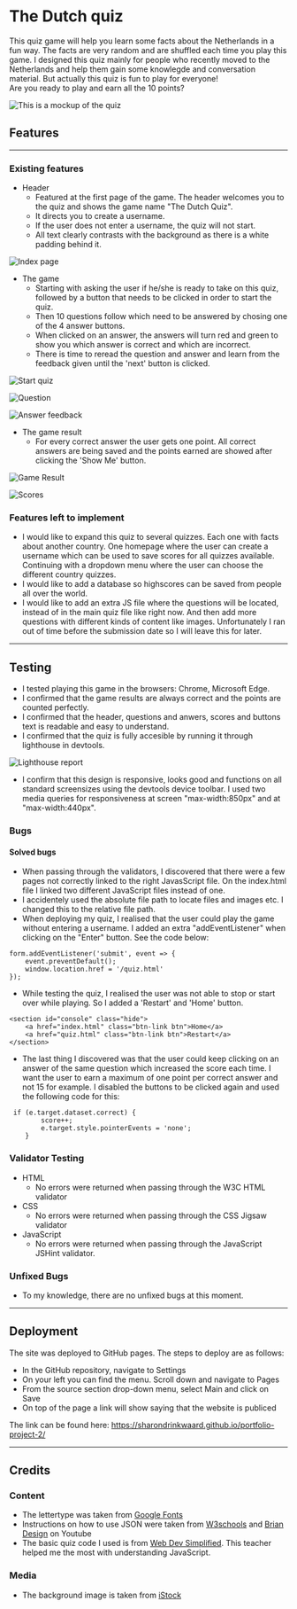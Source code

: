 # The Dutch quiz
This quiz game will help you learn some facts about the Netherlands in a fun way. The facts are very random and are shuffled each time you play this game. I designed this quiz mainly for people who recently moved to the Netherlands and help them gain some knowlegde and conversation material. But actually this quiz is fun to play for everyone! <br> Are you ready to play and earn all the 10 points?

![This is a mockup of the quiz](./doc/mockup-quiz.png)

## Features
---
### Existing features
* Header
    * Featured at the first page of the game. The header welcomes you to the quiz and shows the game name "The Dutch Quiz".
    * It directs you to create a username.
    * If the user does not enter a username, the quiz will not start.
    * All text clearly contrasts with the background as there is a white padding behind it.

![Index page](./doc/create-username-page.png)

* The game
    * Starting with asking the user if he/she is ready to take on this quiz, followed by a button that needs to be clicked in order to start the quiz. 
    * Then 10 questions follow which need to be answered by chosing one of the 4 answer buttons.
    * When clicked on an answer, the answers will turn red and green to show you which answer is correct and which are incorrect.
    * There is time to reread the question and answer and learn from the feedback given until the 'next' button is clicked.

![Start quiz](./doc/start-quiz-page.png)

![Question](./doc/questions-page.png)

![Answer feedback](./doc/questions-correct.png)

* The game result
    * For every correct answer the user gets one point. All correct answers are being saved and the points earned are showed after clicking the 'Show Me' button.
    
![Game Result](./doc/end-quiz.png)

![Scores](./doc/result-page.png)

### Features left to implement
* I would like to expand this quiz to several quizzes.  Each one with facts about another country. One homepage where the user can create a username which can be used to save scores for all quizzes available. Continuing with a dropdown menu where the user can choose the different country quizzes.
*  I would like to add a database so highscores can be saved from people all over the world.
* I would like to add an extra JS file where the questions will be located, instead of in the main quiz file like right now. And then add more questions with different kinds of content like images. Unfortunately I ran out of time before the submission date so I will leave this for later.
---
## Testing
* I tested playing this game in the browsers: Chrome, Microsoft Edge.
* I confirmed that the game results are always correct and the points are counted perfectly.
* I confirmed that the header, questions and anwers, scores and buttons text is readable and easy to understand.
* I confirmed that the quiz is fully accesible by running it through lighthouse in devtools.

![Lighthouse report](./doc/lighthouse-report-1.png)

* I confirm that this design is responsive, looks good and functions on all standard screensizes using the devtools device toolbar. I used two media queries for responsiveness at screen "max-width:850px" and at "max-width:440px". 



### Bugs
#### Solved bugs
* When passing through the validators, I discovered that there were a few pages not correctly linked to the right JavasScript file. On the index.html file I linked two different JavaScript files instead of one.
* I accidentely used the absolute file path to locate files and images etc. I changed this to the relative file path.
* When deploying my quiz, I realised that the user could play the game without entering a username. 
I added an extra "addEventListener" when clicking on the "Enter" button. See the code below: 
```
form.addEventListener('submit', event => {
    event.preventDefault();
    window.location.href = '/quiz.html'
});
```
* While testing the quiz, I realised the user was not able to stop or start over while playing. So I added a 'Restart' and 'Home' button. 
```
<section id="console" class="hide">
    <a href="index.html" class="btn-link btn">Home</a>
    <a href="quiz.html" class="btn-link btn">Restart</a>
</section>
```
* The last thing I discovered was that the user could keep clicking on an answer of the same question which increased the score each time. I want the user to earn a maximum of one point per correct answer and not 15 for example.
I disabled the buttons to be clicked again and used the following code for this:
```
 if (e.target.dataset.correct) {
        score++;
        e.target.style.pointerEvents = 'none';
    }
```

### Validator Testing
* HTML
    * No errors were returned when passing through the  W3C HTML validator
* CSS
    * No errors were returned when passing through the CSS Jigsaw validator
* JavaScript
    * No errors were returned when passing through the JavaScript JSHint validator. 
### Unfixed Bugs
* To my knowledge, there are no unfixed bugs at this moment.
---

## Deployment
The site was deployed to GitHub pages. The steps to deploy are as follows:
- In the GitHub repository, navigate to Settings
- On your left you can find the menu. Scroll down and navigate to Pages
- From the source section drop-down menu, select Main and click on Save
- On top of the page a link will show saying that the website is publiced

The link can be found here: https://sharondrinkwaard.github.io/portfolio-project-2/

---
## Credits

### Content
* The lettertype was taken from [Google Fonts](https://fonts.google.com/)
* Instructions on how to use JSON were taken from [W3schools](https://www.w3schools.com/js/js_json_intro.asp) and [Brian Design](https://www.youtube.com/watch?v=f4fB9Xg2JEY&t=2567s) on Youtube
* The basic quiz code I used is from [Web Dev Simplified](https://www.youtube.com/watch?v=riDzcEQbX6k). This teacher helped me the most with understanding JavaScript.
### Media
* The background image is taken from [iStock](https://www.istockphoto.com/nl/foto/traditionele-nederlandse-windmolens-en-huizen-in-de-buurt-van-het-kanaal-in-zaanstad-gm937057490-256331390)